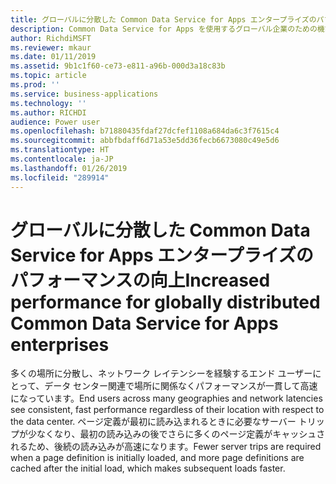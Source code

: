```yaml
---
title: グローバルに分散した Common Data Service for Apps エンタープライズのパフォーマンスの向上
description: Common Data Service for Apps を使用するグローバル企業のための機能強化
author: RichdiMSFT
ms.reviewer: mkaur
ms.date: 01/11/2019
ms.assetid: 9b1c1f60-ce73-e811-a96b-000d3a18c83b
ms.topic: article
ms.prod: ''
ms.service: business-applications
ms.technology: ''
ms.author: RICHDI
audience: Power user
ms.openlocfilehash: b71880435fdaf27dcfef1108a684da6c3f7615c4
ms.sourcegitcommit: abbfbdaff6d71a53e5dd36fecb6673080c49e5d6
ms.translationtype: HT
ms.contentlocale: ja-JP
ms.lasthandoff: 01/26/2019
ms.locfileid: "289914"
---
```

# <a name="increased-performance-for-globally-distributed-common-data-service-for-apps-enterprises"></a><span data-ttu-id="2d9e6-103">グローバルに分散した Common Data Service for Apps エンタープライズのパフォーマンスの向上</span><span class="sxs-lookup"><span data-stu-id="2d9e6-103">Increased performance for globally distributed Common Data Service for Apps enterprises</span></span>




<span data-ttu-id="2d9e6-104">多くの場所に分散し、ネットワーク レイテンシーを経験するエンド ユーザーにとって、データ センター関連で場所に関係なくパフォーマンスが一貫して高速になっています。</span><span class="sxs-lookup"><span data-stu-id="2d9e6-104">End users across many geographies and network latencies see consistent, fast performance regardless of their location with respect to the data center.</span></span> <span data-ttu-id="2d9e6-105">ページ定義が最初に読み込まれるときに必要なサーバー トリップが少なくなり、最初の読み込みの後でさらに多くのページ定義がキャッシュされるため、後続の読み込みが高速になります。</span><span class="sxs-lookup"><span data-stu-id="2d9e6-105">Fewer server trips are required when a page definition is initially loaded, and more page definitions are cached after the initial load, which makes subsequent loads faster.</span></span>
